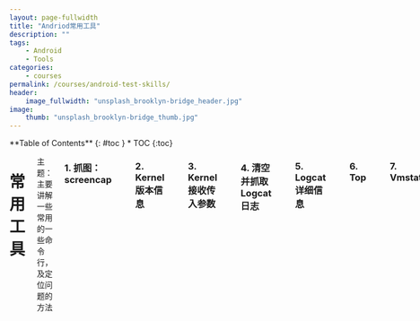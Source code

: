```yaml
---
layout: page-fullwidth
title: "Andriod常用工具"
description: ""
tags: 
    - Android
    - Tools
categories:
    - courses
permalink: /courses/android-test-skills/
header:
    image_fullwidth: "unsplash_brooklyn-bridge_header.jpg"
image:
    thumb: "unsplash_brooklyn-bridge_thumb.jpg"
---
```

<div class="row">
<div class="medium-4 medium-push-8 columns" markdown="1">
<div class="panel radius" markdown="1">
**Table of Contents**
{: #toc }
*  TOC
{:toc}
</div>
</div><!-- /.medium-4.columns -->



<div class="medium-8 medium-pull-4 columns" markdown="1">

# 常用工具

主题：主要讲解一些常用的一些命令行，及定位问题的方法

### 1.  抓图：screencap

	screencap -p /sdcard/Pictures/ScreenShot_$(date +%F_%H-%M-%S).png

### 2.  Kernel版本信息

	cat /proc/version

### 3.  Kernel接收传入参数
    
	cat /proc/cmdline

### 4.  清空并抓取Logcat日志

	adb logcat -c && adb logcat -v threadtime

### 5.  Logcat详细信息

	adb logcat -v threadtime

### 6.  Top

	adb shell
	while busybox true; do top -m 10 -d 3 -t -n 1 | busybox \
	    awk '{now=strftime("%Y-%M-%d %T "); print now $0}'; done

### 7.  Vmstat

	adb shell vmstat -d 3 | busybox \
	    awk '{now=strftime("%Y-%M-%d %T "); print now $0}'

### 8.  网络分析

	adb shell netcfg
	# or
	adb busybox ifconfig -a
	
### 9.  查看进程

	ps -P
	ps -t -p -P # with thread

| 参数 | 含义 |
|--------|--------|
|USER  | 进程的当前用户；|
|PID   | process ID的缩写，也就进程号；|
|PPID  | process parent ID，父进程ID|
|VSIZE | virtual size，进程虚拟地址空间大小；|
|RSS   | 进程正在使用的物理内存的大小；|
|WCHAN | 进程如果处于休眠状态的话，在内核中的地址；|
|PC    | program counter，|
|NAME  | process name，进程的名称|
|NICE  | 进程优先级|
|SCHED | 进程调度|

### 10.	查看存储空间

	df
	busybox df

### 11.	查看数据库

	sqlite3 /path/to/xx.db

### 12.	查看内存信息

	cat /proc/meminfo
	busybox free
	vmstat

### 13.	分辨率信息

	find /sys -iname “*vga*”
	/sys/devices/platform/rk30_i2c.2/i2c-2/2-0050/display/display0.VGA/mode \
	    # 通过上一行获得

### 14.	查看、设置属性信息

	getprop
	setprop

### 15. 检查流量

	iftop

### 16. showmap

`showmap`用来检查一个进程，它调用了哪些动态库

    showmap -t $(busybox pidof surfaceflinger)
